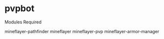 # pvpbot
Modules Required

mineflayer-pathfinder
mineflayer
mineflayer-pvp
mineflayer-armor-manager

